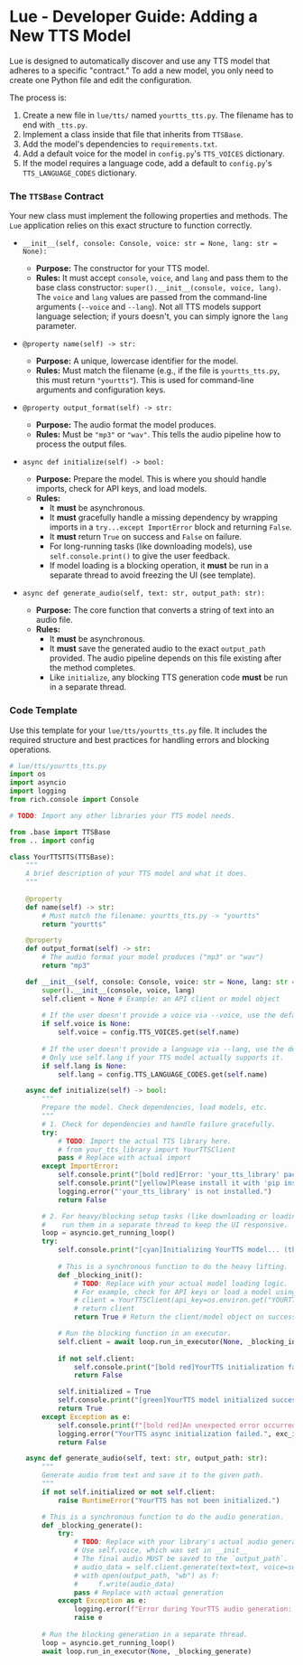 # Lue - Developer Guide: Adding a New TTS Model

Lue is designed to automatically discover and use any TTS model that adheres to a specific "contract." To add a new model, you only need to create one Python file and edit the configuration.

The process is:
1.  Create a new file in `lue/tts/` named `yourtts_tts.py`. The filename has to end with `_tts.py`.
2.  Implement a class inside that file that inherits from `TTSBase`.
3.  Add the model's dependencies to `requirements.txt`.
4.  Add a default voice for the model in `config.py`'s `TTS_VOICES` dictionary.
5.  If the model requires a language code, add a default to `config.py`'s `TTS_LANGUAGE_CODES` dictionary.

### The `TTSBase` Contract

Your new class must implement the following properties and methods. The `Lue` application relies on this exact structure to function correctly.

-   `__init__(self, console: Console, voice: str = None, lang: str = None):`
    -   **Purpose:** The constructor for your TTS model.
    -   **Rules:** It must accept `console`, `voice`, and `lang` and pass them to the base class constructor: `super().__init__(console, voice, lang)`. The `voice` and `lang` values are passed from the command-line arguments (`--voice` and `--lang`). Not all TTS models support language selection; if yours doesn't, you can simply ignore the `lang` parameter.

-   `@property name(self) -> str:`
    -   **Purpose:** A unique, lowercase identifier for the model.
    -   **Rules:** Must match the filename (e.g., if the file is `yourtts_tts.py`, this must return `"yourtts"`). This is used for command-line arguments and configuration keys.

-   `@property output_format(self) -> str:`
    -   **Purpose:** The audio format the model produces.
    -   **Rules:** Must be `"mp3"` or `"wav"`. This tells the audio pipeline how to process the output files.

-   `async def initialize(self) -> bool:`
    -   **Purpose:** Prepare the model. This is where you should handle imports, check for API keys, and load models.
    -   **Rules:**
        -   It **must** be asynchronous.
        -   It **must** gracefully handle a missing dependency by wrapping imports in a `try...except ImportError` block and returning `False`.
        -   It **must** return `True` on success and `False` on failure.
        -   For long-running tasks (like downloading models), use `self.console.print()` to give the user feedback.
        -   If model loading is a blocking operation, it **must** be run in a separate thread to avoid freezing the UI (see template).

-   `async def generate_audio(self, text: str, output_path: str):`
    -   **Purpose:** The core function that converts a string of text into an audio file.
    -   **Rules:**
        -   It **must** be asynchronous.
        -   It **must** save the generated audio to the exact `output_path` provided. The audio pipeline depends on this file existing after the method completes.
        -   Like `initialize`, any blocking TTS generation code **must** be run in a separate thread.

### Code Template

Use this template for your `lue/tts/yourtts_tts.py` file. It includes the required structure and best practices for handling errors and blocking operations.

```python
# lue/tts/yourtts_tts.py
import os
import asyncio
import logging
from rich.console import Console

# TODO: Import any other libraries your TTS model needs.

from .base import TTSBase
from .. import config

class YourTTSTTS(TTSBase):
    """
    A brief description of your TTS model and what it does.
    """
    
    @property
    def name(self) -> str:
        # Must match the filename: yourtts_tts.py -> "yourtts"
        return "yourtts"

    @property
    def output_format(self) -> str:
        # The audio format your model produces ("mp3" or "wav")
        return "mp3"

    def __init__(self, console: Console, voice: str = None, lang: str = None):
        super().__init__(console, voice, lang)
        self.client = None # Example: an API client or model object
        
        # If the user doesn't provide a voice via --voice, use the default from config.py
        if self.voice is None:
            self.voice = config.TTS_VOICES.get(self.name)
        
        # If the user doesn't provide a language via --lang, use the default from config.py
        # Only use self.lang if your TTS model actually supports it.
        if self.lang is None:
            self.lang = config.TTS_LANGUAGE_CODES.get(self.name)

    async def initialize(self) -> bool:
        """
        Prepare the model. Check dependencies, load models, etc.
        """
        # 1. Check for dependencies and handle failure gracefully.
        try:
            # TODO: Import the actual TTS library here.
            # from your_tts_library import YourTTSClient
            pass # Replace with actual import
        except ImportError:
            self.console.print("[bold red]Error: 'your_tts_library' package not found.[/bold red]")
            self.console.print("[yellow]Please install it with 'pip install your_tts_library'[/yellow]")
            logging.error("'your_tts_library' is not installed.")
            return False

        # 2. For heavy/blocking setup tasks (like downloading or loading a large model),
        #    run them in a separate thread to keep the UI responsive.
        loop = asyncio.get_running_loop()
        try:
            self.console.print("[cyan]Initializing YourTTS model... (this may take a moment)[/cyan]")
            
            # This is a synchronous function to do the heavy lifting.
            def _blocking_init():
                # TODO: Replace with your actual model loading logic.
                # For example, check for API keys or load a model using self.lang
                # client = YourTTSClient(api_key=os.environ.get("YOURTTS_API_KEY"), language=self.lang)
                # return client
                return True # Return the client/model object on success

            # Run the blocking function in an executor.
            self.client = await loop.run_in_executor(None, _blocking_init)
            
            if not self.client:
                self.console.print("[bold red]YourTTS initialization failed. Check logs for details.[/bold red]")
                return False

            self.initialized = True
            self.console.print("[green]YourTTS model initialized successfully.[/green]")
            return True
        except Exception as e:
            self.console.print(f"[bold red]An unexpected error occurred during YourTTS initialization: {e}[/bold red]")
            logging.error("YourTTS async initialization failed.", exc_info=True)
            return False

    async def generate_audio(self, text: str, output_path: str):
        """
        Generate audio from text and save it to the given path.
        """
        if not self.initialized or not self.client:
            raise RuntimeError("YourTTS has not been initialized.")

        # This is a synchronous function to do the audio generation.
        def _blocking_generate():
            try:
                # TODO: Replace with your library's actual audio generation call.
                # Use self.voice, which was set in __init__
                # The final audio MUST be saved to the `output_path`.
                # audio_data = self.client.generate(text=text, voice=self.voice)
                # with open(output_path, "wb") as f:
                #     f.write(audio_data)
                pass # Replace with actual generation
            except Exception as e:
                logging.error(f"Error during YourTTS audio generation: {e}", exc_info=True)
                raise e
        
        # Run the blocking generation in a separate thread.
        loop = asyncio.get_running_loop()
        await loop.run_in_executor(None, _blocking_generate)

```
